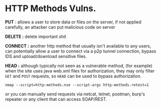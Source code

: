 # HTTP Methods Vulns.

**PUT** : allows a user to store data or files on the server, if not applied carefully, an attacker can put malicious code on server

**DELETE :** delete important shit

**CONNECT :** another http method that usually isn't available to any users, can potentially allow a user to connect via a p2p tunnel connection, bypass IDS and upload/download sensitive files.

**HEAD :** although typically not seen as a vulnerable method, \(for example\) when the site uses java web.xml files for authorization, they may  only filter `GET` and `POST` requests, so `HEAD` can be used to bypass authorization. 

`nmap --script=http-methods.nse --script-args http-methods.retest=1` 

or you can manually send requests via netcat, telnet, postman, burp's repeater or any client that can access SOAP/REST.



